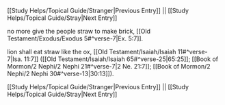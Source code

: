 [[Study Helps/Topical Guide/Stranger|Previous Entry]]  ||  [[Study Helps/Topical Guide/Stray|Next Entry]]

 no more give the people straw to make brick, [[Old Testament/Exodus/Exodus 5#^verse-7|Ex. 5:7]].

 lion shall eat straw like the ox, [[Old Testament/Isaiah/Isaiah 11#^verse-7|Isa. 11:7]] ([[Old Testament/Isaiah/Isaiah 65#^verse-25|65:25]]; [[Book of Mormon/2 Nephi/2 Nephi 21#^verse-7|2 Ne. 21:7]]; [[Book of Mormon/2 Nephi/2 Nephi 30#^verse-13|30:13]]).

[[Study Helps/Topical Guide/Stranger|Previous Entry]]  ||  [[Study Helps/Topical Guide/Stray|Next Entry]]
